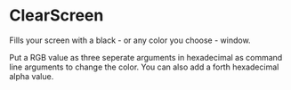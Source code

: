 # ClearScreen
Fills your screen with a black - or any color you choose - window.

Put a RGB value as three seperate arguments in hexadecimal as command line arguments to change the color. You can also add a forth hexadecimal alpha value.